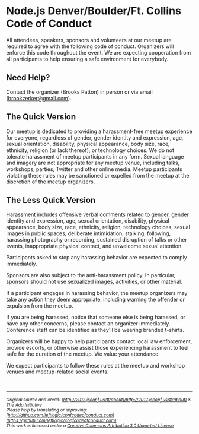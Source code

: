 # Node.js Denver/Boulder/Ft. Collins Code of Conduct

All attendees, speakers, sponsors and volunteers at our meetup are required to agree with the following code of conduct. Organizers will enforce this code throughout the event. We are expecting cooperation from all participants to help ensuring a safe environment for everybody.

## Need Help?

Contact the organizer (Brooks Patton) in person or via email (brookzerker@gmail.com).

## The Quick Version

Our meetup is dedicated to providing a harassment-free meetup experience for everyone, regardless of gender, gender identity and expression, age, sexual orientation, disability, physical appearance, body size, race, ethnicity, religion (or lack thereof), or technology choices. We do not tolerate harassment of meetup participants in any form. Sexual language and imagery are not appropriate for any meetup venue, including talks, workshops, parties, Twitter and other online media. Meetup participants violating these rules may be sanctioned or expelled from the meetup at the discretion of the meetup organizers.

## The Less Quick Version

Harassment includes offensive verbal comments related to gender, gender identity and expression, age, sexual orientation, disability, physical appearance, body size, race, ethnicity, religion, technology choices, sexual images in public spaces, deliberate intimidation, stalking, following, harassing photography or recording, sustained disruption of talks or other events, inappropriate physical contact, and unwelcome sexual attention.

Participants asked to stop any harassing behavior are expected to comply immediately.

Sponsors are also subject to the anti-harassment policy. In particular, sponsors should not use sexualized images, activities, or other material.

If a participant engages in harassing behavior, the meetup organizers may take any action they deem appropriate, including warning the offender or expulsion from the meetup.

If you are being harassed, notice that someone else is being harassed, or have any other concerns, please contact an organizer immediately. Conference staff can be identified as they'll be wearing branded t-shirts.

Organizers will be happy to help participants contact local law enforcement, provide escorts, or otherwise assist those experiencing harassment to feel safe for the duration of the meetup. We value your attendance.

We expect participants to follow these rules at the meetup and workshop venues and meetup-related social events.

<br><hr>

<small>_Original source and credit: [http://2012.jsconf.us/#/about](http://2012.jsconf.us/#/about) & [The Ada Initiative](http://geekfeminism.wikia.com/wiki/Conference_anti-harassment/Policy)  
Please help by translating or improving: [http://github.com/leftlogic/confcodeofconduct.com](https://github.com/leftlogic/confcodeofconduct.com)  
This work is licensed under a [Creative Commons Attribution 3.0 Unported License](http://creativecommons.org/licenses/by/3.0/deed.en_US)_</small>
